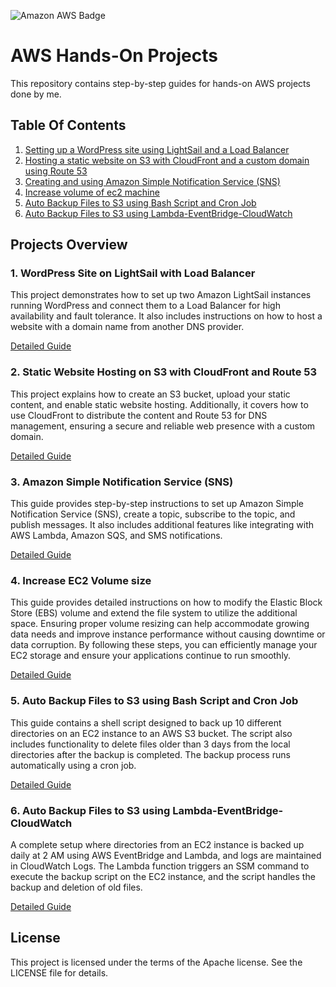 ![Amazon AWS Badge](https://img.shields.io/badge/Amazon%20AWS-232F3E?logo=amazonaws&logoColor=fff&style=for-the-badge)
# AWS Hands-On Projects
This repository contains step-by-step guides for hands-on AWS projects done by me.

## Table Of Contents

1. [Setting up a WordPress site using LightSail and a Load Balancer](#1-wordpress-site-on-lightsail-with-load-balancer)
2. [Hosting a static website on S3 with CloudFront and a custom domain using Route 53](#2-static-website-hosting-on-s3-with-cloudfront-and-route-53)
3. [Creating and using Amazon Simple Notification Service (SNS)](#3-amazon-simple-notification-service-sns)
4. [Increase volume of ec2 machine](#4-increase-ec2-volume-size)
5. [Auto Backup Files to S3 using Bash Script and Cron Job]()
6. [Auto Backup Files to S3 using Lambda-EventBridge-CloudWatch]()

## Projects Overview

### 1. WordPress Site on LightSail with Load Balancer

This project demonstrates how to set up two Amazon LightSail instances running WordPress and connect them to a Load Balancer for high availability and fault tolerance. It also includes instructions on how to host a website with a domain name from another DNS provider.

[Detailed Guide](./Handson-AmazonLightsail.md)

### 2. Static Website Hosting on S3 with CloudFront and Route 53

This project explains how to create an S3 bucket, upload your static content, and enable static website hosting. 
Additionally, it covers how to use CloudFront to distribute the content and Route 53 for DNS management, ensuring a secure and reliable web presence with a custom domain.

[Detailed Guide](./Handson-S3_Static_Website.md)

### 3. Amazon Simple Notification Service (SNS)

This guide provides step-by-step instructions to set up Amazon Simple Notification Service (SNS), create a topic, subscribe to the topic, and publish messages. 
It also includes additional features like integrating with AWS Lambda, Amazon SQS, and SMS notifications.

[Detailed Guide](./Handson-SNS.md)

### 4. Increase EC2 Volume size

This guide provides detailed instructions on how to modify the Elastic Block Store (EBS) volume and extend the file system to utilize the additional space. Ensuring proper volume resizing can help accommodate growing data needs and improve instance performance without causing downtime or data corruption. By following these steps, you can efficiently manage your EC2 storage and ensure your applications continue to run smoothly.

[Detailed Guide](./Handson-Ec2-increase-volume.md)

### 5. Auto Backup Files to S3 using Bash Script and Cron Job

This guide contains a shell script designed to back up 10 different directories on an EC2 instance to an AWS S3 bucket. The script also includes functionality to delete files older than 3 days from the local directories after the backup is completed. The backup process runs automatically using a cron job.

[Detailed Guide](./Handson-Backup-Files-to-S3.md)

### 6. Auto Backup Files to S3 using Lambda-EventBridge-CloudWatch

A complete setup where directories from an EC2 instance is backed up daily at 2 AM using AWS EventBridge and Lambda, and logs are maintained in CloudWatch Logs. The Lambda function triggers an SSM command to execute the backup script on the EC2 instance, and the script handles the backup and deletion of old files.

[Detailed Guide](./Handson-Lambda-EventBridge-CloudWatch.md)


## License

This project is licensed under the terms of the Apache license. See the LICENSE file for details.
